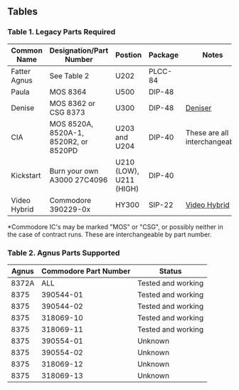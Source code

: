 ## Tables

### Table 1. Legacy Parts Required
Common Name|Designation/Part Number|Postion|Package|Notes
-|-|-|-|-
Fatter Agnus|See Table 2|U202|PLCC-84|
Paula|MOS 8364|U500|DIP-48|
Denise|MOS 8362 or CSG 8373|U300|DIP-48|[Deniser](https://github.com/endofexclusive/deniser)
CIA|MOS 8520A, 8520A-1, 8520R2, or 8520PD|U203 and U204|DIP-40|These are all interchangeable
Kickstart|Burn your own A3000 27C4096|U210 (LOW), U211 (HIGH)|DIP-40|
Video Hybrid|Commodore 390229-0x|HY300|SIP-22|[Video Hybrid](https://github.com/SukkoPera/OpenAmigaVideoHybrid)

*Commodore IC's may be marked "MOS" or "CSG", or possibly neither in the case of contract runs. These are interchangeable by part number.

### Table 2. Agnus Parts Supported

Agnus|Commodore Part Number|Status
-|-|-
8372A|ALL|Tested and working
8375|390544-01|Tested and working
8375|390544-02|Tested and working
8375|318069-10|Tested and working
8375|318069-11|Tested and working
8375|390554-01|Unknown
8375|390554-02|Unknown
8375|318069-12|Unknown
8375|318069-13|Unknown
